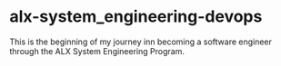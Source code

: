 # alx-system_engineering-devops

This is the beginning of my journey inn becoming a software engineer through the ALX System Engineering Program.
